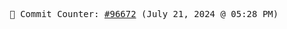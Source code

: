 <p align="center">
    <samp>
        📮 Commit Counter: <a href="https://github.com/Javascript-void0/Javascript-void0/commits/main">#96672</a> (July 21, 2024 @ 05:28 PM)
    </samp>
</p>